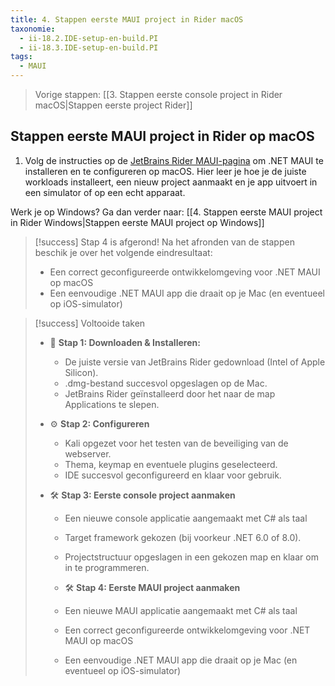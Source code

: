 ```yaml
---
title: 4. Stappen eerste MAUI project in Rider macOS
taxonomie:
  - ii-18.2.IDE-setup-en-build.PI
  - ii-18.3.IDE-setup-en-build.PI
tags:
  - MAUI
---
```


> Vorige stappen: [[3. Stappen eerste console project in Rider macOS|Stappen eerste project Rider]]

## Stappen eerste MAUI project in Rider op macOS
1. Volg de instructies op de [JetBrains Rider MAUI-pagina](https://www.jetbrains.com/help/rider/MAUI.html) om .NET MAUI te installeren en te configureren op macOS. Hier leer je hoe je de juiste workloads installeert, een nieuw project aanmaakt en je app uitvoert in een simulator of op een echt apparaat.

Werk je op Windows? Ga dan verder naar: [[4. Stappen eerste MAUI project in Rider Windows|Stappen eerste MAUI project op Windows]]

> [!success] Stap 4 is afgerond!
> Na het afronden van de stappen beschik je over het volgende eindresultaat:
> - Een correct geconfigureerde ontwikkelomgeving voor .NET MAUI op macOS
> - Een eenvoudige .NET MAUI app die draait op je Mac (en eventueel op iOS-simulator)

> [!success] Voltooide taken
> - 💾 **Stap 1: Downloaden & Installeren:**
>   - De juiste versie van JetBrains Rider gedownload (Intel of Apple Silicon).
>   - .dmg-bestand succesvol opgeslagen op de Mac.
>   - JetBrains Rider geïnstalleerd door het naar de map Applications te slepen.
>
> - ⚙️ **Stap 2: Configureren**
>   - Kali opgezet voor het testen van de beveiliging van de webserver.
>   - Thema, keymap en eventuele plugins geselecteerd.
>   - IDE succesvol geconfigureerd en klaar voor gebruik.
> 
> - 🛠️ **Stap 3: Eerste console project aanmaken**
>   - Een nieuwe console applicatie aangemaakt met C# als taal
>   - Target framework gekozen (bij voorkeur .NET 6.0 of 8.0).
>   - Projectstructuur opgeslagen in een gekozen map en klaar om in te programmeren.
>
>   - 🛠️ **Stap 4: Eerste MAUI project aanmaken**
>   - Een nieuwe MAUI applicatie aangemaakt met C# als taal
>   - Een correct geconfigureerde ontwikkelomgeving voor .NET MAUI op macOS
>   - Een eenvoudige .NET MAUI app die draait op je Mac (en eventueel op iOS-simulator)